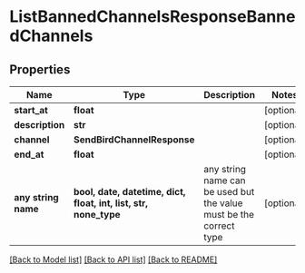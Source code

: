 # ListBannedChannelsResponseBannedChannels


## Properties
Name | Type | Description | Notes
------------ | ------------- | ------------- | -------------
**start_at** | **float** |  | [optional] 
**description** | **str** |  | [optional] 
**channel** | **SendBirdChannelResponse** |  | [optional] 
**end_at** | **float** |  | [optional] 
**any string name** | **bool, date, datetime, dict, float, int, list, str, none_type** | any string name can be used but the value must be the correct type | [optional]

[[Back to Model list]](../README.md#documentation-for-models) [[Back to API list]](../README.md#documentation-for-api-endpoints) [[Back to README]](../README.md)


